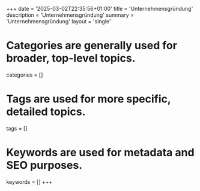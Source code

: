 +++
date = '2025-03-02T22:35:56+01:00'
title = 'Unternehmensgründung'
description = 'Unternehmensgründung'
summary = 'Unternehmensgründung'
layout = 'single'
# Categories are generally used for broader, top-level topics.
categories = []
# Tags are used for more specific, detailed topics.
tags = []
# Keywords are used for metadata and SEO purposes.
keywords = []
+++
